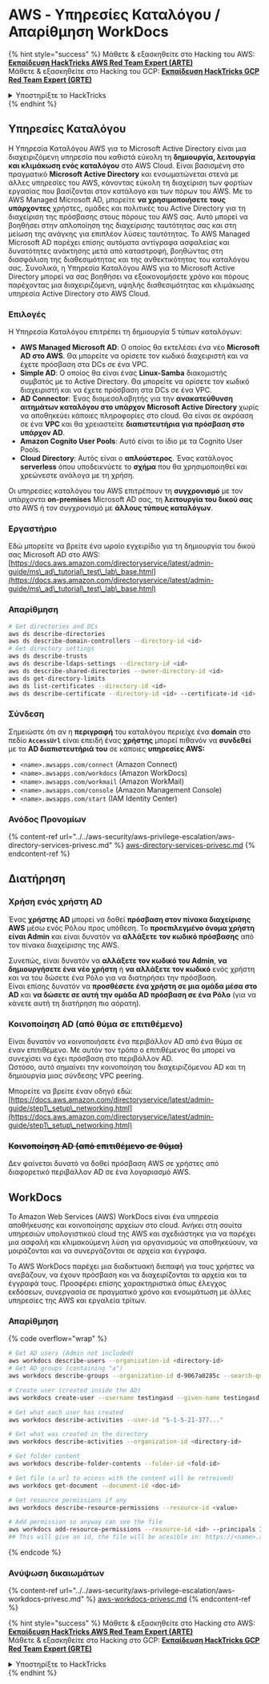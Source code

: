 # AWS - Υπηρεσίες Καταλόγου / Απαρίθμηση WorkDocs

{% hint style="success" %}
Μάθετε & εξασκηθείτε στο Hacking του AWS:<img src="/.gitbook/assets/image.png" alt="" data-size="line">[**Εκπαίδευση HackTricks AWS Red Team Expert (ARTE)**](https://training.hacktricks.xyz/courses/arte)<img src="/.gitbook/assets/image.png" alt="" data-size="line">\
Μάθετε & εξασκηθείτε στο Hacking του GCP: <img src="/.gitbook/assets/image (2).png" alt="" data-size="line">[**Εκπαίδευση HackTricks GCP Red Team Expert (GRTE)**<img src="/.gitbook/assets/image (2).png" alt="" data-size="line">](https://training.hacktricks.xyz/courses/grte)

<details>

<summary>Υποστηρίξτε το HackTricks</summary>

* Ελέγξτε τα [**σχέδια συνδρομής**](https://github.com/sponsors/carlospolop)!
* **Εγγραφείτε** 💬 στην [**ομάδα Discord**](https://discord.gg/hRep4RUj7f) ή στην [**ομάδα telegram**](https://t.me/peass) ή **ακολουθήστε** μας στο **Twitter** 🐦 [**@hacktricks\_live**](https://twitter.com/hacktricks\_live)**.**
* **Μοιραστείτε κόλπα χάκερ καταχωρώντας PRs** στα αποθετήρια [**HackTricks**](https://github.com/carlospolop/hacktricks) και [**HackTricks Cloud**](https://github.com/carlospolop/hacktricks-cloud).

</details>
{% endhint %}

## Υπηρεσίες Καταλόγου

Η Υπηρεσία Καταλόγου AWS για το Microsoft Active Directory είναι μια διαχειριζόμενη υπηρεσία που καθιστά εύκολη τη **δημιουργία, λειτουργία και κλιμάκωση ενός καταλόγου** στο AWS Cloud. Είναι βασισμένη στο πραγματικό **Microsoft Active Directory** και ενσωματώνεται στενά με άλλες υπηρεσίες του AWS, κάνοντας εύκολη τη διαχείριση των φορτίων εργασίας που βασίζονται στον κατάλογο και των πόρων του AWS. Με το AWS Managed Microsoft AD, μπορείτε **να χρησιμοποιήσετε τους υπάρχοντες** χρήστες, ομάδες και πολιτικές του Active Directory για τη διαχείριση της πρόσβασης στους πόρους του AWS σας. Αυτό μπορεί να βοηθήσει στην απλοποίηση της διαχείρισης ταυτότητας σας και στη μείωση της ανάγκης για επιπλέον λύσεις ταυτότητας. Το AWS Managed Microsoft AD παρέχει επίσης αυτόματα αντίγραφα ασφαλείας και δυνατότητες ανάκτησης μετά από καταστροφή, βοηθώντας στη διασφάλιση της διαθεσιμότητας και της ανθεκτικότητας του καταλόγου σας. Συνολικά, η Υπηρεσία Καταλόγου AWS για το Microsoft Active Directory μπορεί να σας βοηθήσει να εξοικονομήσετε χρόνο και πόρους παρέχοντας μια διαχειριζόμενη, υψηλής διαθεσιμότητας και κλιμάκωσης υπηρεσία Active Directory στο AWS Cloud.

### Επιλογές

Η Υπηρεσία Καταλόγου επιτρέπει τη δημιουργία 5 τύπων καταλόγων:

* **AWS Managed Microsoft AD**: Ο οποίος θα εκτελέσει ένα νέο **Microsoft AD στο AWS**. Θα μπορείτε να ορίσετε τον κωδικό διαχειριστή και να έχετε πρόσβαση στα DCs σε ένα VPC.
* **Simple AD**: Ο οποίος θα είναι ένας **Linux-Samba** διακομιστής συμβατός με το Active Directory. Θα μπορείτε να ορίσετε τον κωδικό διαχειριστή και να έχετε πρόσβαση στα DCs σε ένα VPC.
* **AD Connector**: Ένας διαμεσολαβητής για την **ανακατεύθυνση αιτημάτων καταλόγου στο υπάρχον Microsoft Active Directory** χωρίς να αποθηκεύει κάποιες πληροφορίες στο cloud. Θα είναι σε ακρόαση σε ένα **VPC** και θα χρειαστείτε **διαπιστευτήρια για πρόσβαση στο υπάρχον AD**.
* **Amazon Cognito User Pools**: Αυτό είναι το ίδιο με τα Cognito User Pools.
* **Cloud Directory**: Αυτός είναι ο **απλούστερος**. Ένας κατάλογος **serverless** όπου υποδεικνύετε το **σχήμα** που θα χρησιμοποιηθεί και χρεώνεστε ανάλογα με τη χρήση.

Οι υπηρεσίες καταλόγου του AWS επιτρέπουν τη **συγχρονισμό** με τον υπάρχοντα **on-premises** Microsoft AD σας, τη **λειτουργία του δικού σας** στο AWS ή τον συγχρονισμό με **άλλους τύπους καταλόγων**.

### Εργαστήριο

Εδώ μπορείτε να βρείτε ένα ωραίο εγχειρίδιο για τη δημιουργία του δικού σας Microsoft AD στο AWS: [https://docs.aws.amazon.com/directoryservice/latest/admin-guide/ms\_ad\_tutorial\_test\_lab\_base.html](https://docs.aws.amazon.com/directoryservice/latest/admin-guide/ms\_ad\_tutorial\_test\_lab\_base.html)

### Απαρίθμηση
```bash
# Get directories and DCs
aws ds describe-directories
aws ds describe-domain-controllers --directory-id <id>
# Get directory settings
aws ds describe-trusts
aws ds describe-ldaps-settings --directory-id <id>
aws ds describe-shared-directories --owner-directory-id <id>
aws ds get-directory-limits
aws ds list-certificates --directory-id <id>
aws ds describe-certificate --directory-id <id> --certificate-id <id>
```
### Σύνδεση

Σημειώστε ότι αν η **περιγραφή** του καταλόγου περιείχε ένα **domain** στο πεδίο **`AccessUrl`** είναι επειδή ένας **χρήστης** μπορεί πιθανόν να **συνδεθεί** με τα **AD διαπιστευτήριά του** σε κάποιες **υπηρεσίες AWS:**

- `<name>.awsapps.com/connect` (Amazon Connect)
- `<name>.awsapps.com/workdocs` (Amazon WorkDocs)
- `<name>.awsapps.com/workmail` (Amazon WorkMail)
- `<name>.awsapps.com/console` (Amazon Management Console)
- `<name>.awsapps.com/start` (IAM Identity Center)

### Ανόδος Προνομίων

{% content-ref url="../../aws-security/aws-privilege-escalation/aws-directory-services-privesc.md" %}
[aws-directory-services-privesc.md](../../aws-security/aws-privilege-escalation/aws-directory-services-privesc.md)
{% endcontent-ref %}

## Διατήρηση

### Χρήση ενός χρήστη AD

Ένας **χρήστης AD** μπορεί να δοθεί **πρόσβαση στον πίνακα διαχείρισης AWS** μέσω ενός Ρόλου προς υπόθεση. Το **προεπιλεγμένο όνομα χρήστη είναι Admin** και είναι δυνατόν να **αλλάξετε τον κωδικό πρόσβασης** από τον πίνακα διαχείρισης της AWS.

Συνεπώς, είναι δυνατόν να **αλλάξετε τον κωδικό του Admin**, **να δημιουργήσετε ένα νέο χρήστη** ή **να αλλάξετε τον κωδικό** ενός χρήστη και να του δώσετε ένα Ρόλο για να διατηρήσει την πρόσβαση.\
Είναι επίσης δυνατόν να **προσθέσετε ένα χρήστη σε μια ομάδα μέσα στο AD** και **να δώσετε σε αυτή την ομάδα AD πρόσβαση σε ένα Ρόλο** (για να κάνετε αυτή τη διατήρηση πιο αόρατη).

### Κοινοποίηση AD (από θύμα σε επιτιθέμενο)

Είναι δυνατόν να κοινοποιήσετε ένα περιβάλλον AD από ένα θύμα σε έναν επιτιθέμενο. Με αυτόν τον τρόπο ο επιτιθέμενος θα μπορεί να συνεχίσει να έχει πρόσβαση στο περιβάλλον AD.\
Ωστόσο, αυτό σημαίνει την κοινοποίηση του διαχειριζόμενου AD και τη δημιουργία μιας σύνδεσης VPC peering.

Μπορείτε να βρείτε έναν οδηγό εδώ: [https://docs.aws.amazon.com/directoryservice/latest/admin-guide/step1\_setup\_networking.html](https://docs.aws.amazon.com/directoryservice/latest/admin-guide/step1\_setup\_networking.html)

### ~~Κοινοποίηση AD (από επιτιθέμενο σε θύμα)~~

Δεν φαίνεται δυνατό να δοθεί πρόσβαση AWS σε χρήστες από διαφορετικό περιβάλλον AD σε ένα λογαριασμό AWS. 

## WorkDocs

Το Amazon Web Services (AWS) WorkDocs είναι ένα υπηρεσία αποθήκευσης και κοινοποίησης αρχείων στο cloud. Ανήκει στη σουίτα υπηρεσιών υπολογιστικού cloud της AWS και σχεδιάστηκε για να παρέχει μια ασφαλή και κλιμακούμενη λύση για οργανισμούς να αποθηκεύουν, να μοιράζονται και να συνεργάζονται σε αρχεία και έγγραφα.

Το AWS WorkDocs παρέχει μια διαδικτυακή διεπαφή για τους χρήστες να ανεβάζουν, να έχουν πρόσβαση και να διαχειρίζονται τα αρχεία και τα έγγραφά τους. Προσφέρει επίσης χαρακτηριστικά όπως έλεγχος εκδόσεων, συνεργασία σε πραγματικό χρόνο και ενσωμάτωση με άλλες υπηρεσίες της AWS και εργαλεία τρίτων.

### Απαρίθμηση

{% code overflow="wrap" %}
```bash
# Get AD users (Admin not included)
aws workdocs describe-users --organization-id <directory-id>
# Get AD groups (containing "a")
aws workdocs describe-groups --organization-id d-9067a0285c --search-query a

# Create user (created inside the AD)
aws workdocs create-user --username testingasd --given-name testingasd --surname testingasd --password <password> --email-address name@directory.domain --organization-id <directory-id>

# Get what each user has created
aws workdocs describe-activities --user-id "S-1-5-21-377..."

# Get what was created in the directory
aws workdocs describe-activities --organization-id <directory-id>

# Get folder content
aws workdocs describe-folder-contents --folder-id <fold-id>

# Get file (a url to access with the content will be retreived)
aws workdocs get-document --document-id <doc-id>

# Get resource permissions if any
aws workdocs describe-resource-permissions --resource-id <value>

# Add permission so anyway can see the file
aws workdocs add-resource-permissions --resource-id <id> --principals Id=anonymous,Type=ANONYMOUS,Role=VIEWER
## This will give an id, the file will be acesible in: https://<name>.awsapps.com/workdocs/index.html#/share/document/<id>
```
{% endcode %}

### Ανύψωση δικαιωμάτων

{% content-ref url="../../aws-security/aws-privilege-escalation/aws-workdocs-privesc.md" %}
[aws-workdocs-privesc.md](../../aws-security/aws-privilege-escalation/aws-workdocs-privesc.md)
{% endcontent-ref %}

{% hint style="success" %}
Μάθετε & εξασκηθείτε στο Hacking στο AWS:<img src="/.gitbook/assets/image.png" alt="" data-size="line">[**Εκπαίδευση HackTricks AWS Red Team Expert (ARTE)**](https://training.hacktricks.xyz/courses/arte)<img src="/.gitbook/assets/image.png" alt="" data-size="line">\
Μάθετε & εξασκηθείτε στο Hacking στο GCP: <img src="/.gitbook/assets/image (2).png" alt="" data-size="line">[**Εκπαίδευση HackTricks GCP Red Team Expert (GRTE)**<img src="/.gitbook/assets/image (2).png" alt="" data-size="line">](https://training.hacktricks.xyz/courses/grte)

<details>

<summary>Υποστηρίξτε το HackTricks</summary>

* Ελέγξτε τα [**σχέδια συνδρομής**](https://github.com/sponsors/carlospolop)!
* **Εγγραφείτε** στην 💬 [**ομάδα Discord**](https://discord.gg/hRep4RUj7f) ή στην [**ομάδα telegram**](https://t.me/peass) ή **ακολουθήστε** μας στο **Twitter** 🐦 [**@hacktricks\_live**](https://twitter.com/hacktricks\_live)**.**
* **Μοιραστείτε κόλπα χάκερ υποβάλλοντας PRs** στα αποθετήρια [**HackTricks**](https://github.com/carlospolop/hacktricks) και [**HackTricks Cloud**](https://github.com/carlospolop/hacktricks-cloud).

</details>
{% endhint %}
